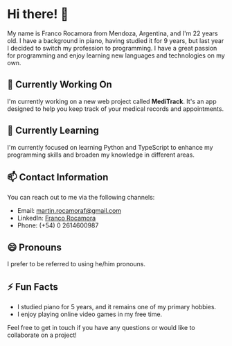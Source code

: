 


# Hi there! 👋

My name is Franco Rocamora from Mendoza, Argentina, and I'm 22 years old. I have a background in piano, having studied it for 9 years, but last year I decided to switch my profession to programming. I have a great passion for programming and enjoy learning new languages and technologies on my own.

## 🔭 Currently Working On
I'm currently working on a new web project called **MediTrack**. It's an app designed to help you keep track of your medical records and appointments.

## 🌱 Currently Learning
I'm currently focused on learning Python and TypeScript to enhance my programming skills and broaden my knowledge in different areas.

## 📫 Contact Information
You can reach out to me via the following channels:
- Email: martin.rocamoraf@gmail.com
- LinkedIn: [Franco Rocamora](https://www.linkedin.com/in/franco-rocamora-261947239/)
- Phone: (+54) 0 2614600987

## 😄 Pronouns
I prefer to be referred to using he/him pronouns.

## ⚡ Fun Facts
- I studied piano for 5 years, and it remains one of my primary hobbies.
- I enjoy playing online video games in my free time.

Feel free to get in touch if you have any questions or would like to collaborate on a project!

